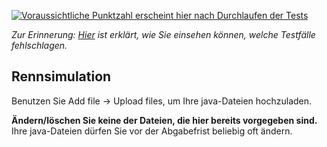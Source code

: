 [![Voraussichtliche Punktzahl erscheint hier nach Durchlaufen der Tests](../../blob/badges/.github/badges/points.svg)](../../raw/badges/.github/badges/points.svg)

*Zur Erinnerung: [Hier](https://hsp.pages.cs.uni-duesseldorf.de/programmierung/website/lectures/progra/tutorials/classroom/#nachbessern) ist erklärt, wie Sie einsehen können, welche Testfälle fehlschlagen.*

Rennsimulation
---

Benutzen Sie Add file → Upload files, um Ihre java-Dateien hochzuladen.

**Ändern/löschen Sie keine der Dateien, die hier bereits vorgegeben sind.**
Ihre java-Dateien dürfen Sie vor der Abgabefrist beliebig oft ändern.
